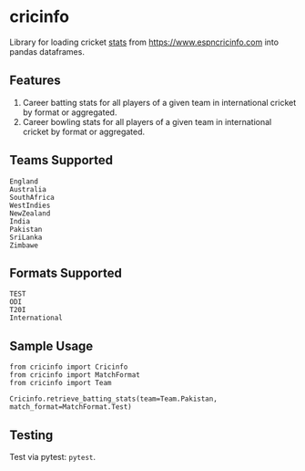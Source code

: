 # cricinfo

Library for loading cricket [stats](https://stats.espncricinfo.com/ci/engine/stats/index.html) from https://www.espncricinfo.com into pandas dataframes.

## Features

1. Career batting stats for all players of a given team in international cricket by format or aggregated.
2. Career bowling stats for all players of a given team in international cricket by format or aggregated.

## Teams Supported
```
England
Australia
SouthAfrica
WestIndies
NewZealand
India
Pakistan
SriLanka
Zimbawe
```

## Formats Supported
```
TEST
ODI
T20I
International
```

## Sample Usage
```
from cricinfo import Cricinfo
from cricinfo import MatchFormat
from cricinfo import Team

Cricinfo.retrieve_batting_stats(team=Team.Pakistan, match_format=MatchFormat.Test)
```

## Testing
Test via pytest: `pytest`.